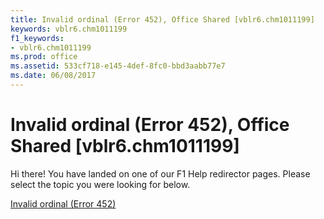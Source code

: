 ```yaml
---
title: Invalid ordinal (Error 452), Office Shared [vblr6.chm1011199]
keywords: vblr6.chm1011199
f1_keywords:
- vblr6.chm1011199
ms.prod: office
ms.assetid: 533cf718-e145-4def-8fc0-bbd3aabb77e7
ms.date: 06/08/2017
---
```



# Invalid ordinal (Error 452), Office Shared [vblr6.chm1011199]

Hi there! You have landed on one of our F1 Help redirector pages. Please select the topic you were looking for below.

[Invalid ordinal (Error 452)](http://msdn.microsoft.com/library/10f033c8-d76e-710d-4014-ba2d171745a9%28Office.15%29.aspx)

